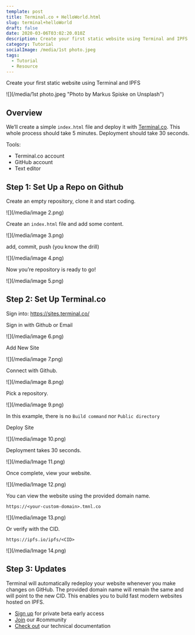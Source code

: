 ```yaml
---
template: post
title: Terminal.co + HelloWorld.html
slug: terminal+helloWorld
draft: false
date: 2020-03-06T03:02:20.010Z
description: Create your first static website using Terminal and IPFS
category: Tutorial
socialImage: /media/1st photo.jpeg 
tags:
  - Tutorial
  - Resource
---
```

Create your first static website using Terminal and IPFS

![](/media/1st photo.jpeg "Photo by Markus Spiske on Unsplash")

## Overview

We’ll create a simple `index.html` file and deploy it with [Terminal.co](http://terminal.co/). This whole process should take 5 minutes. Deployment should take 30 seconds.

Tools:

* Terminal.co account
* GitHub account
* Text editor

## Step 1: Set Up a Repo on Github

Create an empty repository, clone it and start coding.

![](/media/image 2.png)

Create an `index.html` file and add some content.

![](/media/image 3.png)

add, commit, push (you know the drill)

![](/media/image 4.png)

Now you’re repository is ready to go!

![](/media/image 5.png)

## Step 2: Set Up Terminal.co

Sign into: <https://sites.terminal.co/>

Sign in with Github or Email

![](/media/image 6.png)

Add New Site

![](/media/image 7.png)

Connect with Github.

![](/media/image 8.png)

Pick a repository.

![](/media/image 9.png)

In this example, there is no `Build command` nor `Public directory`

Deploy Site

![](/media/image 10.png)

Deployment takes 30 seconds.

![](/media/Image 11.png)

Once complete, view your website.

![](/media/Image 12.png)

You can view the website using the provided domain name.

`https://<your-custom-domain>.tmnl.co`

![](/media/image 13.png)

Or verify with the CID.

`https://ipfs.io/ipfs/<CID>`

![](/media/Image 14.png)

## Step 3: Updates

Terminal will automatically redeploy your website whenever you make changes on GitHub. The provided domain name will remain the same and will point to the new CID. This enables you to build fast modern websites hosted on IPFS.

* [Sign up](https://terminalbeta.typeform.com/to/kionHH) for private beta early access
* [Join](https://join.slack.com/t/terminal-public/shared_invite/enQtOTM1MjQ3NTExMDU3LTNkYjU1ZGJhZGUyYjgwN2I3OThjY2U5OThlMGY2MGY0OGYxMDI1OWIwMTMwYzViZGY4ZGU0NDA0YmY4ZjVhOTg) our #community
* [Check out](https://docs.terminal.co/) our technical documentation
